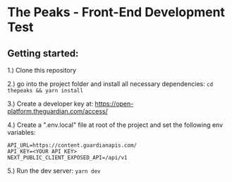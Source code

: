 # The Peaks - Front-End Development Test

## Getting started:

1.) Clone this repository

2.) go into the project folder and install all necessary dependencies:
`cd thepeaks && yarn install`

3.) Create a developer key at: https://open-platform.theguardian.com/access/

4.) Create a ".env.local" file at root of the project and set the following env variables:

```
API_URL=https://content.guardianapis.com/
API_KEY=<YOUR API KEY>
NEXT_PUBLIC_CLIENT_EXPOSED_API=/api/v1
```

5.) Run the dev server:
`yarn dev`
